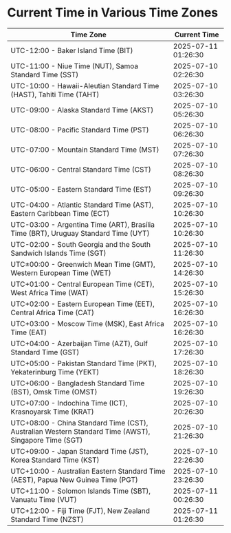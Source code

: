 # Current Time in Various Time Zones

| Time Zone | Current Time |
|-----------|--------------|
| UTC-12:00 - Baker Island Time (BIT) | 2025-07-11 01:26:30 |
| UTC-11:00 - Niue Time (NUT), Samoa Standard Time (SST) | 2025-07-10 02:26:30 |
| UTC-10:00 - Hawaii-Aleutian Standard Time (HAST), Tahiti Time (TAHT) | 2025-07-10 03:26:30 |
| UTC-09:00 - Alaska Standard Time (AKST) | 2025-07-10 05:26:30 |
| UTC-08:00 - Pacific Standard Time (PST) | 2025-07-10 06:26:30 |
| UTC-07:00 - Mountain Standard Time (MST) | 2025-07-10 07:26:30 |
| UTC-06:00 - Central Standard Time (CST) | 2025-07-10 08:26:30 |
| UTC-05:00 - Eastern Standard Time (EST) | 2025-07-10 09:26:30 |
| UTC-04:00 - Atlantic Standard Time (AST), Eastern Caribbean Time (ECT) | 2025-07-10 10:26:30 |
| UTC-03:00 - Argentina Time (ART), Brasília Time (BRT), Uruguay Standard Time (UYT) | 2025-07-10 10:26:30 |
| UTC-02:00 - South Georgia and the South Sandwich Islands Time (SGT) | 2025-07-10 11:26:30 |
| UTC±00:00 - Greenwich Mean Time (GMT), Western European Time (WET) | 2025-07-10 14:26:30 |
| UTC+01:00 - Central European Time (CET), West Africa Time (WAT) | 2025-07-10 15:26:30 |
| UTC+02:00 - Eastern European Time (EET), Central Africa Time (CAT) | 2025-07-10 16:26:30 |
| UTC+03:00 - Moscow Time (MSK), East Africa Time (EAT) | 2025-07-10 16:26:30 |
| UTC+04:00 - Azerbaijan Time (AZT), Gulf Standard Time (GST) | 2025-07-10 17:26:30 |
| UTC+05:00 - Pakistan Standard Time (PKT), Yekaterinburg Time (YEKT) | 2025-07-10 18:26:30 |
| UTC+06:00 - Bangladesh Standard Time (BST), Omsk Time (OMST) | 2025-07-10 19:26:30 |
| UTC+07:00 - Indochina Time (ICT), Krasnoyarsk Time (KRAT) | 2025-07-10 20:26:30 |
| UTC+08:00 - China Standard Time (CST), Australian Western Standard Time (AWST), Singapore Time (SGT) | 2025-07-10 21:26:30 |
| UTC+09:00 - Japan Standard Time (JST), Korea Standard Time (KST) | 2025-07-10 22:26:30 |
| UTC+10:00 - Australian Eastern Standard Time (AEST), Papua New Guinea Time (PGT) | 2025-07-10 23:26:30 |
| UTC+11:00 - Solomon Islands Time (SBT), Vanuatu Time (VUT) | 2025-07-11 00:26:30 |
| UTC+12:00 - Fiji Time (FJT), New Zealand Standard Time (NZST) | 2025-07-11 01:26:30 |
